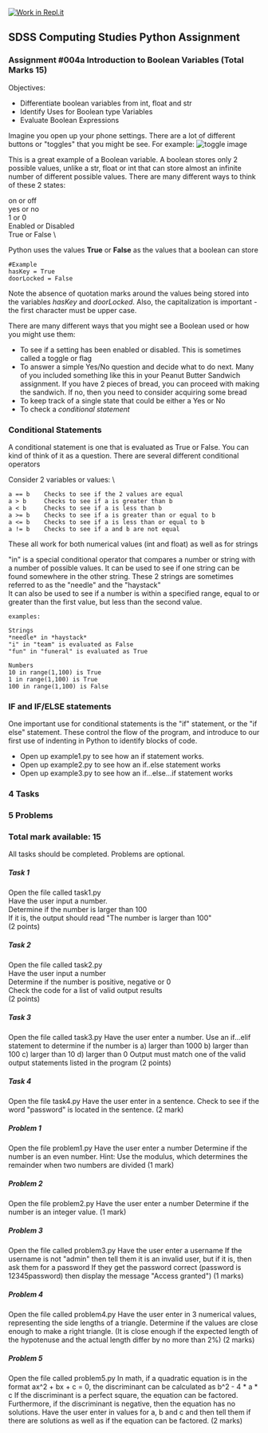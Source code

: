 [![Work in Repl.it](https://classroom.github.com/assets/work-in-replit-14baed9a392b3a25080506f3b7b6d57f295ec2978f6f33ec97e36a161684cbe9.svg)](https://classroom.github.com/online_ide?assignment_repo_id=3250654&assignment_repo_type=AssignmentRepo)
## SDSS Computing Studies Python Assignment
### Assignment #004a Introduction to Boolean Variables (Total Marks 15)

Objectives:
* Differentiate boolean variables from int, float and str
* Identify Uses for Boolean type Variables
* Evaluate Boolean Expressions

Imagine you open up your phone settings.  There are a lot of different buttons or "toggles" that 
you might be see.  For example:
![toggle image](https://cdn.dribbble.com/users/6179/screenshots/726313/toggle-switches.jpg)

This is a great example of a Boolean variable.  A boolean stores only 2 possible values, unlike
a str, float or int that can store almost an infinite number of different possible values. There
are many different ways to think of these 2 states:

on or off \
yes or no \
1 or 0 \
Enabled or Disabled \
True or False \

Python uses the values **True** or **False** as the values that a boolean can store
```
#Example
hasKey = True
doorLocked = False
```
Note the absence of quotation marks around the values being stored into the variables
*hasKey* and *doorLocked*.  Also, the capitalization is important - the first character
must be upper case.

There are many different ways that you might see a Boolean used or how you might use them:
* To see if a setting has been enabled or disabled. This is sometimes called a toggle or flag
* To answer a simple Yes/No question and decide what to do next.  Many of you included something like this in your Peanut Butter Sandwich assignment.  If you have 2 pieces of bread, you can proceed with making the sandwich. If no, then you need to consider acquiring some bread
* To keep track of a single state that could be either a Yes or No
* To check a *conditional statement*

### Conditional Statements ###
A conditional statement is one that is evaluated as True or False. You can kind of think of it as a question.
There are several different conditional operators

Consider 2 variables or values: \
```
a == b    Checks to see if the 2 values are equal
a > b     Checks to see if a is greater than b
a < b     Checks to see if a is less than b
a >= b    Checks to see if a is greater than or equal to b
a <= b    Checks to see if a is less than or equal to b
a != b    Checks to see if a and b are not equal
```
These all work for both numerical values (int and float) as well as for strings

"in" is a special conditional operator that compares a number or string with a number of possible values.  It can be used to see if one string
can be found somewhere in the other string. These 2 strings are sometimes referred to as the
"needle" and the "haystack" \
It can also be used to see if a number is within a specified range, equal to or greater than the first value,
but less than the second value.
```
examples:

Strings
*needle* in *haystack*
"i" in "team" is evaluated as False
"fun" in "funeral" is evaluated as True

Numbers
10 in range(1,100) is True
1 in range(1,100) is True
100 in range(1,100) is False
```

### IF and IF/ELSE statements ###
One important use for conditional statements is the "if" statement, or the "if else" statement.  These control the flow of the program, and introduce to our first use of indenting in Python to identify blocks of code. 
* Open up example1.py to see how an if statement works.
* Open up example2.py to see how an if..else statement works
* Open up example3.py to see how an if...else...if statement works

### 4 Tasks
### 5 Problems
### Total mark available: 15
All tasks should be completed.
Problems are optional.

##### Task 1
Open the file called task1.py \
Have the user input a number. \
Determine if the number is larger than 100 \
If it is, the output should read "The number is larger than 100" \
(2 points) 

##### Task 2
Open the file called task2.py \
Have the user input a number \
Determine if the number is positive, negative or 0 \
Check the code for a list of valid output results \
(2 points)

##### Task 3
Open the file called task3.py
Have the user enter a number.
Use an if...elif statement to determine if the number is
a) larger than 1000
b) larger than 100
c) larger than 10
d) larger than 0
Output must match one of the valid output statements listed in the program
(2 points)

##### Task 4
Open the file task4.py
Have the user enter in a sentence.
Check to see if the word "password" is located in the sentence.
(2 mark)

##### Problem 1
Open the file problem1.py
Have the user enter a number
Determine if the number is an even number.
Hint: Use the modulus, which determines the remainder when two numbers are divided
(1 mark)

##### Problem 2
Open the file problem2.py
Have the user enter a number
Determine if the number is an integer value.
(1 mark)

##### Problem 3
Open the file called problem3.py
Have the user enter a username
If the username is not "admin" then tell them it is an invalid user,
but if it is, then ask them for a password
If they get the password correct (password is 12345password) then display
the message "Access granted")
(1 marks)

##### Problem 4
Open the file called problem4.py
Have the user enter in 3 numerical values, representing the side lengths of a triangle.
Determine if the values are close enough to make a right triangle.
(It is close enough if the expected length of the hypotenuse and the actual 
length differ by no more than 2%)
(2 marks)

##### Problem 5
Open the file called problem5.py
In math, if a quadratic equation is in the format
ax^2 + bx + c = 0, the discriminant can be calculated as
b^2 - 4 * a * c
If the discriminant is a perfect square, the equation can
be factored.  Furthermore, if the discriminant is negative,
then the equation has no solutions.
Have the user enter in values for a, b and c and then 
tell them if there are solutions as well as if the equation can
be factored.
(2 marks)
